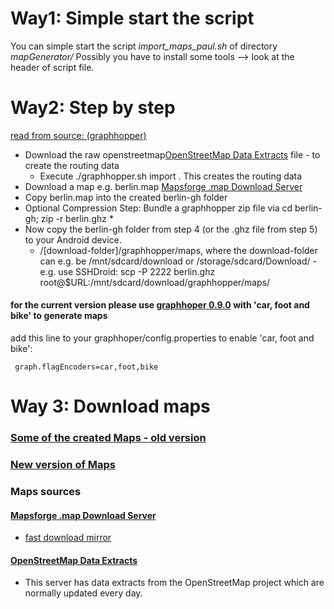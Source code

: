 # Way1: Simple start the script

You can simple start the script *import_maps_paul.sh* of directory *mapGenerator/*
Possibly you have to install some tools --> look at the header of script file.

# Way2: Step by step

[read from source: (graphhopper)](https://github.com/graphhopper/graphhopper/blob/master/docs/android/index.md)

- Download the raw openstreetmap[OpenStreetMap Data Extracts](http://download.geofabrik.de/) file - to create the routing data
    - Execute ./graphhopper.sh import <your-osm-file>. This creates the routing data
- Download a map e.g. berlin.map [Mapsforge .map Download Server](http://download.mapsforge.org/)
- Copy berlin.map into the created berlin-gh folder
- Optional Compression Step: Bundle a graphhopper zip file via cd berlin-gh; zip -r berlin.ghz *
- Now copy the berlin-gh folder from step 4 (or the .ghz file from step 5) to your Android device.
    - /[download-folder]/graphhopper/maps, where the download-folder can e.g. be /mnt/sdcard/download or
/storage/sdcard/Download/ - e.g. use SSHDroid: scp -P 2222 berlin.ghz root@$URL:/mnt/sdcard/download/graphhopper/maps/


#### for the current version please use [graphhoper 0.9.0](https://github.com/graphhopper/graphhopper/tree/0.9) with 'car, foot and bike' to generate maps

add this line to your graphhoper/config.properties to enable 'car, foot and bike':

```
 graph.flagEncoders=car,foot,bike
```

# Way 3: Download maps

### [Some of the created Maps - old version](http://folk.ntnu.no/junjung/pocketmaps/maps/)

### [New version of Maps](http://vsrv15044.customer.xenway.de/maps/)

### Maps sources
#### [Mapsforge .map Download Server](http://download.mapsforge.org/)
- [fast download mirror](http://ftp-stud.hs-esslingen.de/pub/Mirrors/download.mapsforge.org/maps/)

#### [OpenStreetMap Data Extracts](http://download.geofabrik.de/)
- This server has data extracts from the OpenStreetMap project which are normally updated every day.


